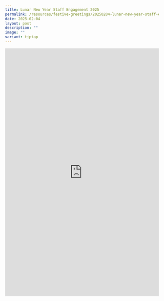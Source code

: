 ```yaml
---
title: Lunar New Year Staff Engagement 2025
permalink: /resources/festive-greetings/20250204-lunar-new-year-staff-engagement/
date: 2025-02-04
layout: post
description: ""
image: ""
variant: tiptap
---
```

<div class="iframe-wrapper">
<iframe style="border:none;overflow:hidden" height="809" width="100%" allowfullscreen="true" frameborder="0" src="https://www.facebook.com/plugins/post.php?href=https%3A%2F%2Fwww.facebook.com%2Falpshealthcaresupplychain%2Fposts%2Fpfbid031CebVDJzc4kABgkhUggzePuztP7PrrnkN2rFgryjbQZNApDoWV4rQWeKPGYUyCDKl&amp;show_text=true&amp;width=100%"></iframe>
</div>
<p></p>